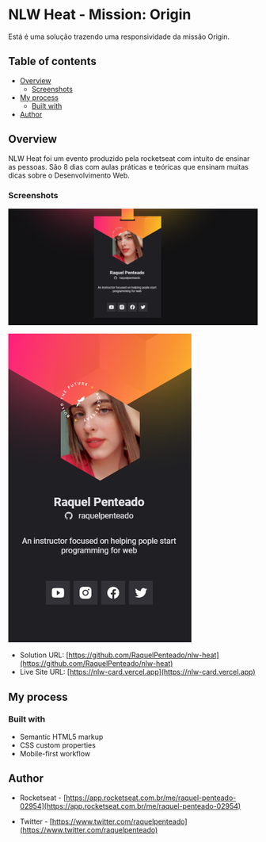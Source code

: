 # NLW Heat - Mission: Origin

Está é uma solução trazendo uma responsividade da missão Origin.
## Table of contents

- [Overview](#overview)
  - [Screenshots](#screenshots)
- [My process](#my-process)
  - [Built with](#built-with)
- [Author](#author)

## Overview

 NLW Heat foi um evento produzido pela rocketseat com intuito de ensinar as pessoas. São 8 dias com aulas práticas e teóricas que ensinam muitas dicas sobre o Desenvolvimento Web.


### Screenshots




![imagem Desktop](./images/screenshotDesk.png)



![imagem Mobile](./images/screenshotMobile.png)




- Solution URL: [https://github.com/RaquelPenteado/nlw-heat](https://github.com/RaquelPenteado/nlw-heat)
- Live Site URL: [https://nlw-card.vercel.app](https://nlw-card.vercel.app)

## My process

### Built with

- Semantic HTML5 markup
- CSS custom properties
- Mobile-first workflow

## Author

- Rocketseat - [https://app.rocketseat.com.br/me/raquel-penteado-02954](https://app.rocketseat.com.br/me/raquel-penteado-02954)

- Twitter - [https://www.twitter.com/raquelpenteado](https://www.twitter.com/raquelpenteado)

